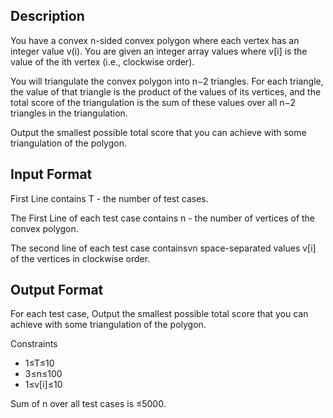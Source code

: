 ## Description
You have a convex n-sided convex polygon where each vertex has an integer value v(i). You are given an integer array values where v[i] is the value of the ith vertex (i.e., clockwise order).

You will triangulate the convex polygon into n−2 triangles. For each triangle, the value of that triangle is the product of the values of its vertices, and the total score of the triangulation is the sum of these values over all n−2 triangles in the triangulation.

Output the smallest possible total score that you can achieve with some triangulation of the polygon.

## Input Format
First Line contains T - the number of test cases.

The First Line of each test case contains n - the number of vertices of the convex polygon.

The second line of each test case containsvn space-separated values v[i] of the vertices in clockwise order.

## Output Format
For each test case, Output the smallest possible total score that you can achieve with some triangulation of the polygon.

Constraints

- 1≤T≤10 
- 3≤n≤100
- 1≤v[i]≤10 
 
Sum of n over all test cases is ≤5000.